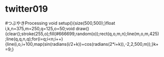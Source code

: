 # twitter019
#つぶやきProcessing void setup(){size(500,500);}float i,k,n=375,m=250,q=125,o=50;void draw(){clear();stroke(255,o);fill(#666699,random(o));rect(q,o,m,n);line(m,o,m,425);line(q,q,n,q);for(i=q;i&lt;n;i++){line(i,o,i+100,map(sin(radians(i/2+k))+cos(radians(2*i+k)),-2,2,500,m));}k+=9;}
